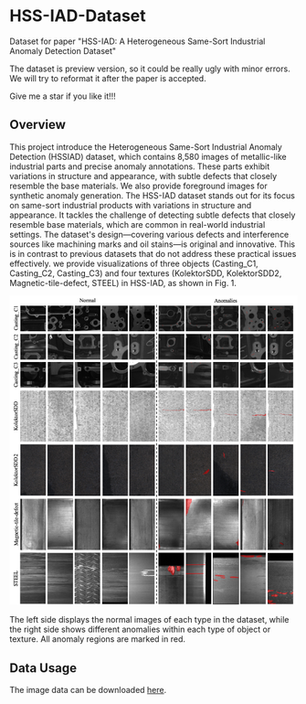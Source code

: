 # HSS-IAD-Dataset
Dataset for paper "HSS-IAD: A Heterogeneous Same-Sort Industrial Anomaly Detection Dataset"

The dataset is preview version, so it could be really ugly with minor errors. We will try to reformat it after the paper is accepted.

Give me a star if you like it!!!

## Overview
This project introduce the Heterogeneous Same-Sort Industrial Anomaly Detection (HSSIAD) dataset, which contains 8,580 images of metallic-like industrial parts and precise anomaly annotations. These parts exhibit variations in structure and appearance, with subtle defects that closely resemble the base materials. We also provide foreground images for synthetic anomaly generation. The HSS-IAD dataset stands out for its focus on same-sort industrial products with variations in structure and appearance. It tackles the challenge of detecting subtle defects that closely resemble base materials, which are common in real-world industrial settings. The dataset's design—covering various defects and interference sources like machining marks and oil stains—is original and innovative. This is in contrast to previous datasets that do not address these practical issues effectively. we provide visualizations of three objects (Casting\_C1, Casting\_C2, Casting\_C3) and four textures (KolektorSDD, KolektorSDD2, Magnetic-tile-defect, STEEL) in HSS-IAD, as shown in Fig. 1.

![](fu_data.png)

The left side displays the normal images of each type in the dataset, while the right side shows different anomalies within each type of object or texture. All anomaly regions are marked in red.

## Data Usage

The image data can be downloaded [here](https://drive.google.com/file/d/1IbzXLHtr94m9XGRvgxAglOu1EOhGxoGW/view?usp=sharing).
